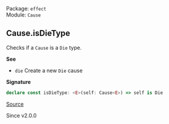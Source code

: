 Package: `effect`<br />
Module: `Cause`<br />

## Cause.isDieType

Checks if a `Cause` is a `Die` type.

**See**

- `die` Create a new `Die` cause

**Signature**

```ts
declare const isDieType: <E>(self: Cause<E>) => self is Die
```

[Source](https://github.com/Effect-TS/effect/tree/main/packages/effect/src/Cause.ts#L693)

Since v2.0.0